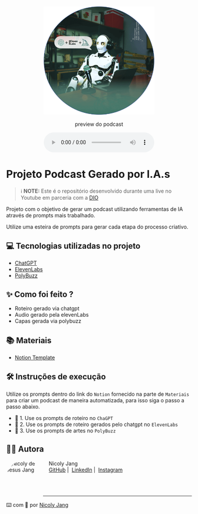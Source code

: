 <p align="center">
<img 
    src="./assets/cover.png"
    width="300"
/>
</p>



<p align="center">
    preview do podcast
</p>

<div align="center">
    <audio src="./output/podcast-ep1.mp3" controls title="Podcast editado"></audio>
</div>

# Projeto Podcast Gerado por I.A.s


 > ℹ️ **NOTE:** Este é o repositório desenvolvido durante uma live no Youtube em parceria com a [DIO](https://dio.me)

Projeto com o objetivo de gerar um podcast utilizando ferramentas de IA através de prompts mais trabalhado.

Utilize uma esteira de prompts para gerar cada etapa do processo criativo.

## 💻 Tecnologias utilizadas no projeto

- [ChatGPT](https://chat.openai.com/) 
- [ElevenLabs](https://beta.elevenlabs.io/)
- [PolyBuzz](https://www.polybuzz.ai/pt)

## ✨ Como foi feito ?

- Roteiro gerado via chatgpt
- Audio gerado pela elevenLabs
- Capas gerada via polybuzz

## 📚 Materiais

- [Notion Template](https://helpful-jump-17b.notion.site/PAS-Podcast-AI-Studio-210489e15d7a4a73b743bb159e45d06f?pvs=4)

## 🛠️ Instruções de execução

Utilize os prompts dentro do link do `Notion` fornecido na parte de `Materiais` para criar um podcast de maneira automatizada, para isso siga o passo a passo abaixo.

- 🤖 1. Use os prompts de roteiro no `ChaGPT`
- 🤖 2. Use os prompts de roteiro gerados pelo chatgpt no  `ElevenLabs`
- 🤖 3. Use os prompts de artes no `PolyBuzz`

## 👩‍💻 **Autora**

<p>
    <img 
      align=left 
      margin=10 
      width=80 
      <img src="https://avatars.githubusercontent.com/u/107158277?s=400&u=05ecc01dd6fc7115310d2d5a8d61c79f082f4ab7&v=4" alt="Nicoly de Jesus Jang" style="width: 100px; height: 100px; border-radius: 50%;"
    />
    <p>&nbsp&nbsp&nbsp Nicoly Jang<br>
    &nbsp&nbsp&nbsp
    <a href="https://github.com/nicolyjjang">
    GitHub</a>&nbsp;|&nbsp;
    <a href="www.linkedin.com/nicoly-jang/">
    LinkedIn</a>&nbsp;|&nbsp;
    <a href="https://www.instagram.com/nicoly_jang/">
    Instagram</a>&nbsp;
</p>
<br/><br/>

---

⌨️ com 💜 por [Nicoly Jang](https://github.com/nicolyjjang)